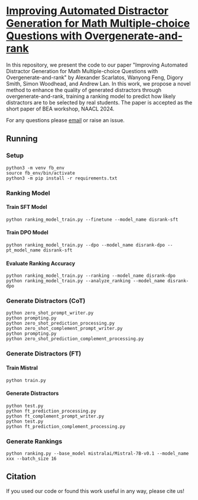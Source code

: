 # [Improving Automated Distractor Generation for Math Multiple-choice Questions with Overgenerate-and-rank]()

In this repository, we present the code to our paper "Improving Automated Distractor Generation for Math Multiple-choice Questions with Overgenerate-and-rank" by Alexander Scarlatos, Wanyong Feng, Digory Smith, Simon Woodhead, and Andrew Lan. In this work, we propose a novel method to enhance the quality of generated distractors through overgenerate-and-rank, training a ranking model to predict how likely distractors are to be selected by real students. The paper is accepted as the short paper of BEA workshop, NAACL 2024.

For any questions please [email](mailto:wanyongfeng@umass.edu) or raise an issue.

## Running

### Setup
```
python3 -m venv fb_env
source fb_env/bin/activate
python3 -m pip install -r requirements.txt
```

### Ranking Model
#### Train SFT Model
```
python ranking_model_train.py --finetune --model_name disrank-sft
```

#### Train DPO Model
```
python ranking_model_train.py --dpo --model_name disrank-dpo --pt_model_name disrank-sft
```

#### Evaluate Ranking Accuracy
```
python ranking_model_train.py --ranking --model_name disrank-dpo
python ranking_model_train.py --analyze_ranking --model_name disrank-dpo
```

### Generate Distractors (CoT)
```
python zero_shot_prompt_writer.py
python prompting.py
python zero_shot_prediction_processing.py
python zero_shot_complement_prompt_writer.py
python prompting.py
python zero_shot_prediction_complement_processing.py
```

### Generate Distractors (FT)
#### Train Mistral
```
python train.py
```
#### Generate Distractors
```
python test.py
python ft_prediction_processing.py
python ft_complement_prompt_writer.py
python test.py
python ft_prediction_complement_processing.py
```

### Generate Rankings
```
python ranking.py --base_model mistralai/Mistral-7B-v0.1 --model_name xxx --batch_size 16
```

## Citation
If you used our code or found this work useful in any way, please cite us!
```
```

